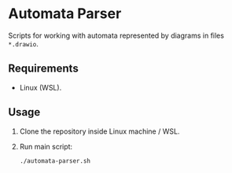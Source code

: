 # Automata Parser

Scripts for working with automata represented by diagrams in files `*.drawio`.

## Requirements

- Linux (WSL).

## Usage

1. Clone the repository inside Linux machine / WSL.
2. Run main script:

    ```bash
    ./automata-parser.sh
    ```
